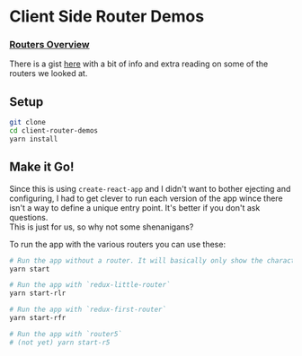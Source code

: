 # Client Side Router Demos
[//]: # (
Based off this starter which is based off `create-react-app`.  
 -https://github.com/tylerbuchea/my-simple-app  
 -http://blog.tylerbuchea.com/super-simple-react-redux-application-example/  
)

### [Routers Overview](https://gist.github.com/wasinsandiego/51f806d1972fff1eb6edaeb2dadaea9f)
There is a gist [here](https://gist.github.com/wasinsandiego/51f806d1972fff1eb6edaeb2dadaea9f) with a bit of info and extra reading on some of the routers we looked at.


## Setup
```bash
git clone
cd client-router-demos
yarn install
```

## Make it Go!
Since this is using `create-react-app` and I didn't want to bother ejecting and configuring, I had to get clever to run each version of the app wince there isn't a way to define a unique entry point. It's better if you don't ask questions.  
This is just for us, so why not some shenanigans?

To run the app with the various routers you can use these:
```bash
# Run the app without a router. It will basically only show the characters page regardless of the url.
yarn start

# Run the app with `redux-little-router`
yarn start-rlr

# Run the app with `redux-first-router`
yarn start-rfr

# Run the app with `router5`
# (not yet) yarn start-r5
```
